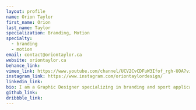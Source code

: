 ```yaml
---
layout: profile
name: Orion Taylor
first_name: Orion
last_name: Taylor
specialization: Branding, Motion
specialty:
  - branding
  - motion
email: contact@oriontaylor.ca
website: oriontaylor.ca
behance_link:
vimeo_link: https://www.youtube.com/channel/UCV2CvCDFuW3Ifof_rgh-UOA?view_as=subscriber
instagram_link: https://www.instagram.com/oriontaylordesign/
linkedin_link:
bio: I am a Graphic Designer specializing in branding and sport application design. Sport jerseys are incredible & designing them would be cool!
github_link:
dribbble_link:
---
```

